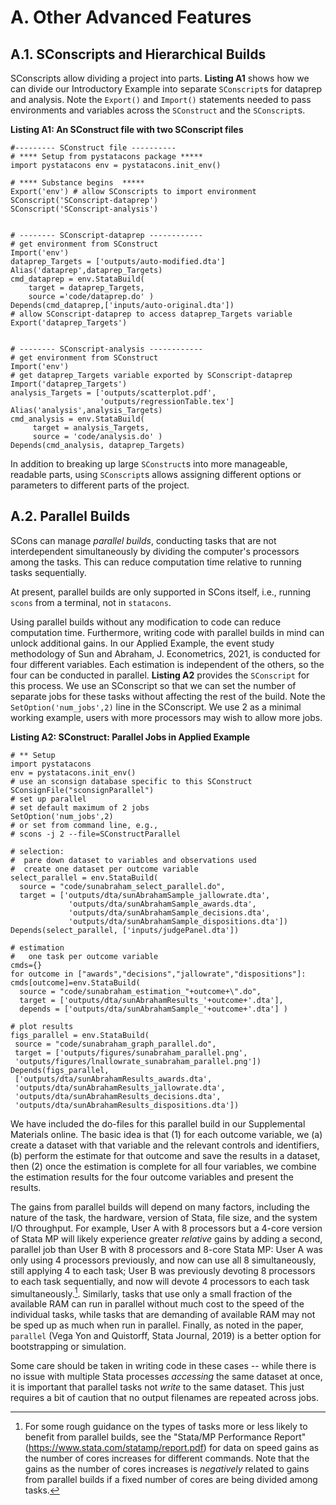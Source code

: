 # A. Other Advanced Features

##  A.1. SConscripts and Hierarchical Builds

SConscripts allow dividing a project into parts. **Listing A1** shows how we can divide our
Introductory Example into separate `SConscript`s for dataprep and
analysis. Note the `Export()` and `Import()` statements needed to pass
environments and variables across the `SConstruct` and the
`SConscript`s.


**Listing A1: An SConstruct file with two SConscript files**
```
#--------- SConstruct file ----------
# **** Setup from pystatacons package *****
import pystatacons env = pystatacons.init_env()

# **** Substance begins  *****
Export('env') # allow SConscripts to import environment
SConscript('SConscript-dataprep')
SConscript('SConscript-analysis')


# -------- SConscript-dataprep ------------
# get environment from SConstruct
Import('env')
dataprep_Targets = ['outputs/auto-modified.dta']
Alias('dataprep',dataprep_Targets)
cmd_dataprep = env.StataBuild(
    target = dataprep_Targets,
    source ='code/dataprep.do' )
Depends(cmd_dataprep,['inputs/auto-original.dta'])
# allow SConscript-dataprep to access dataprep_Targets variable
Export('dataprep_Targets')


# -------- SConscript-analysis ------------
# get environment from SConstruct
Import('env')
# get dataprep_Targets variable exported by SConscript-dataprep
Import('dataprep_Targets')
analysis_Targets = ['outputs/scatterplot.pdf',
                    'outputs/regressionTable.tex']
Alias('analysis',analysis_Targets)
cmd_analysis = env.StataBuild(
     target = analysis_Targets,
     source = 'code/analysis.do' )
Depends(cmd_analysis, dataprep_Targets)
```

In addition to breaking up large `SConstruct`s into more manageable,
readable parts, using `SConscript`s allows assigning different options
or parameters to different parts of the project.

## A.2. Parallel Builds

SCons can manage *parallel builds*, conducting tasks that are not
interdependent simultaneously by dividing the computer's processors
among the tasks. This can reduce computation time relative to running
tasks sequentially.

At present, parallel builds are only supported in SCons itself, i.e.,
running `scons` from a terminal, not in `statacons`.

Using parallel builds without any modification to code can reduce
computation time. Furthermore, writing code with parallel builds in mind
can unlock additional gains. In our Applied Example, the event study
methodology of Sun and Abraham, J. Econometrics, 2021, is conducted for
four different variables. Each estimation is independent of the others,
so the four can be conducted in parallel. **Listing A2** provides the `SConscript` for this process. We
use an SConscript so that we can set the number of separate jobs for
these tasks without affecting the rest of the build. Note the
`SetOption('num_jobs',2)` line in the SConscript. We use 2 as a minimal
working example, users with more processors may wish to allow more jobs.

**Listing A2: SConstruct: Parallel Jobs in Applied Example**
```
# ** Setup
import pystatacons
env = pystatacons.init_env()
# use an sconsign database specific to this SConstruct
SConsignFile("sconsignParallel")
# set up parallel
# set default maximum of 2 jobs
SetOption('num_jobs',2)
# or set from command line, e.g.,
# scons -j 2 --file=SConstructParallel

# selection:
#  pare down dataset to variables and observations used
#  create one dataset per outcome variable
select_parallel = env.StataBuild(
  source = "code/sunabraham_select_parallel.do",
  target = ['outputs/dta/sunAbrahamSample_jallowrate.dta',
             'outputs/dta/sunAbrahamSample_awards.dta',
             'outputs/dta/sunAbrahamSample_decisions.dta',
             'outputs/dta/sunAbrahamSample_dispositions.dta'])
Depends(select_parallel, ['inputs/judgePanel.dta'])

# estimation
#   one task per outcome variable
cmds={}
for outcome in ["awards","decisions","jallowrate","dispositions"]:
cmds[outcome]=env.StataBuild(
  source = "code/sunabraham_estimation_"+outcome+\".do",
  target = ['outputs/dta/sunAbrahamResults_'+outcome+'.dta'],
  depends = ['outputs/dta/sunAbrahamSample_'+outcome+'.dta'] )

# plot results
figs_parallel = env.StataBuild(
 source = "code/sunabraham_graph_parallel.do",
 target = ['outputs/figures/sunabraham_parallel.png',
 'outputs/figures/lnallowrate_sunabraham_parallel.png'])
Depends(figs_parallel,
 ['outputs/dta/sunAbrahamResults_awards.dta',
 'outputs/dta/sunAbrahamResults_jallowrate.dta',
 'outputs/dta/sunAbrahamResults_decisions.dta',
 'outputs/dta/sunAbrahamResults_dispositions.dta'])
```

We have included the do-files for this parallel build in our
Supplemental Materials online. The basic idea is that (1) for each
outcome variable, we (a) create a dataset with that variable and the
relevant controls and identifiers, (b) perform the estimate for that
outcome and save the results in a dataset, then (2) once the estimation
is complete for all four variables, we combine the estimation results
for the four outcome variables and present the results.

The gains from parallel builds will depend on many factors, including
the nature of the task, the hardware, version of Stata, file size, and
the system I/O throughput. For example, User A with 8 processors but a
4-core version of Stata MP will likely experience greater *relative*
gains by adding a second, parallel job than User B with 8 processors and
8-core Stata MP: User A was only using 4 processors previously, and now
can use all 8 simultaneously, still applying 4 to each task; User B was
previously devoting 8 processors to each task sequentially, and now will
devote 4 processors to each task simultaneously.[^1]. Similarly, tasks
that use only a small fraction of the available RAM can run in parallel
without much cost to the speed of the individual tasks, while tasks that
are demanding of available RAM may not be sped up as much when run in
parallel. Finally, as noted in the paper, `parallel` (Vega Yon and
Quistorff, Stata Journal, 2019) is a better option for bootstrapping or
simulation.

Some care should be taken in writing code in these cases -- while there
is no issue with multiple Stata processes *accessing* the same dataset
at once, it is important that parallel tasks not *write* to the same
dataset. This just requires a bit of caution that no output filenames
are repeated across jobs.


[^1]: For some rough guidance on the types of tasks more or less likely
    to benefit from parallel builds, see the "Stata/MP Performance
    Report" (<https://www.stata.com/statamp/report.pdf>) for data on
    speed gains as the number of cores increases for different commands.
    Note that the gains as the number of cores increases is *negatively*
    related to gains from parallel builds if a fixed number of cores are
    being divided among tasks.

